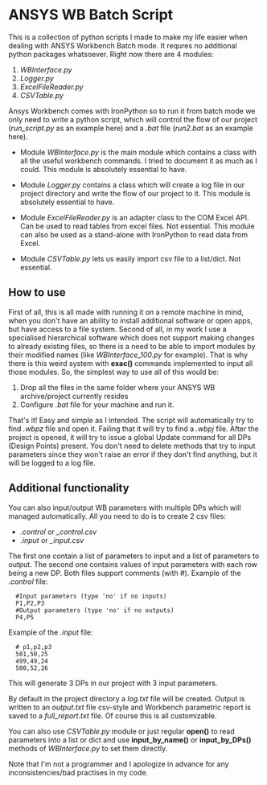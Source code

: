 # ANSYS WB Batch Script
This is a collection of python scripts I made to make my life easier when dealing with ANSYS Workbench Batch mode. It requres no additional python packages whatsoever. Right now there are 4 modules:

1. *WBInterface.py*
2. *Logger.py*
3. *ExcelFileReader.py*
4. *CSVTable.py*

Ansys Workbench comes with IronPython so to run it from batch mode we only need to write a python script, which will control the flow of our project (*run_script.py* as an example here) and a *.bat* file (*run2.bat* as an example here).

- Module *WBInterface.py* is the main module which contains a class with all the useful workbench commands. I tried to document it as much as I could. This module is absolutely essential to have.

- Module *Logger.py* contains a class which will create a log file in our project directory and write the flow of our project to it. This module is absolutely essential to have.

- Module *ExcelFileReader.py* is an adapter class to the COM Excel API. Can be used to read tables from excel files. Not essential. This module can also be used as a stand-alone with IronPython to read data from Excel.

- Module *CSVTable.py* lets us easily import csv file to a list/dict. Not essential.

## How to use 
First of all, this is all made with running it on a remote machine in mind, when you don't have an ability to install additional software or open apps, but have access to a file system. Second of all, in my work I use a specialised hierarchical software which does not support making changes to already existing files, so there is a need to be able to import modules by their modified names (like *WBInterface_100.py* for example). That is why there is this weird system with **exac()** commands implemented to input all those modules. 
So, the simplest way to use all of this would be:

1. Drop all the files in the same folder where your ANSYS WB archive/project currently resides
2. Configure *.bat* file for your machine and run it. 

That's it! Easy and simple as I intended. The script will automatically try to find *.wbpz* file and open it. Failing that it will try to find a *.wbpj* file. After the project is opened, it will try to issue a global Update command for all DPs (Design Points) present. You don't need to delete methods that try to input parameters since they won't raise an error if they don't find anything, but it will be logged to a log file.

## Additional functionality
You can also input/output WB parameters with multiple DPs which will managed automatically. All you need to do is to create 2 csv files:

- *.control* or *_control.csv*
- *.input* or *_input.csv*

The first one contain a list of parameters to input and a list of parameters to output. The second one contains values of input parameters with each row being a new DP. Both files support comments (with #).
Example of the *.control* file:
```
  #Input parameters (type 'no' if no inputs)
  P1,P2,P3
  #Output parameters (type 'no' if no outputs)
  P4,P5
```
Example of the *.input* file:
```
  # p1,p2,p3
  501,50,25
  499,49,24
  500,52,26
```
This will generate 3 DPs in our project with 3 input parameters.

By default in the project directory a *log.txt* file will be created. Output is written to an *output.txt* file csv-style and Workbench parametric report is saved to a *full_report.txt* file. Of course this is all customizable.

You can also use *CSVTable.py* module or just regular **open()** to read parameters into a list or dict and use **input_by_name()** or **input_by_DPs()** methods of *WBInterface.py* to set them directly.

Note that I'm not a programmer and I apologize in advance for any inconsistencies/bad practises in my code.
